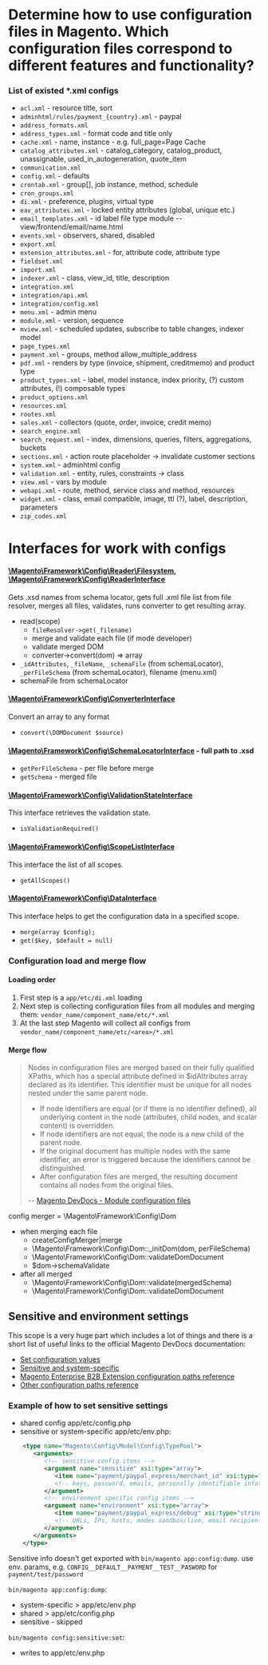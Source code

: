 # Determine how to use configuration files in Magento. Which configuration files correspond to different features and functionality?

### List of existed *.xml configs
- `acl.xml` - resource title, sort
- `adminhtml/rules/payment_{country}.xml` - paypal
- `address_formats.xml`
- `address_types.xml` - format code and title only
- `cache.xml` - name, instance - e.g. full_page=Page Cache
- `catalog_attributes.xml` - catalog_category, catalog_product, unassignable, used_in_autogeneration, quote_item
- `communication.xml`
- `config.xml` - defaults
- `crontab.xml` - group[], job instance, method, schedule
- `cron_groups.xml`
- `di.xml` - preference, plugins, virtual type
- `eav_attributes.xml` - locked entity attributes (global, unique etc.)
- `email_templates.xml` - id label file type module -- view/frontend/email/name.html
- `events.xml` - observers, shared, disabled
- `export.xml`
- `extension_attributes.xml` - for, attribute code, attribute type
- `fieldset.xml`
- `import.xml`
- `indexer.xml` - class, view_id, title, description
- `integration.xml`
- `integration/api.xml`
- `integration/config.xml`
- `menu.xml` - admin menu
- `module.xml` - version, sequence
- `mview.xml` - scheduled updates, subscribe to table changes, indexer model
- `page_types.xml`
- `payment.xml` - groups, method allow_multiple_address
- `pdf.xml` - renders by type (invoice, shipment, creditmemo) and product type
- `product_types.xml` - label, model instance, index priority, (?) custom attributes, (!) composable types
- `product_options.xml`
- `resources.xml`
- `routes.xml`
- `sales.xml` - collectors (quote, order, invoice, credit memo)
- `search_engine.xml`
- `search_request.xml` - index, dimensions, queries, filters, aggregations, buckets
- `sections.xml` - action route placeholder -> invalidate customer sections
- `system.xml` - adminhtml config
- `validation.xml` - entity, rules, constraints -> class
- `view.xml` - vars by module
- `webapi.xml` - route, method, service class and method, resources
- `widget.xml` - class, email compatible, image, ttl (?), label, description, parameters
- `zip_codes.xml`

# Interfaces for work with configs

#### [\Magento\Framework\Config\Reader\Filesystem](https://github.com/magento/magento2/blob/2.2-develop/lib/internal/Magento/Framework/Config/Reader/Filesystem.php), [\Magento\Framework\Config\ReaderInterface](https://github.com/magento/magento2/blob/2.2-develop/lib/internal/Magento/Framework/Config/ReaderInterface.php)
Gets .xsd names from schema locator, gets full .xml file list from file resolver, merges all files, validates, runs converter to get resulting array.
- read(scope)
  + `fileResolver->get(_filename)`
  + merge and validate each file (if mode developer)
  + validate merged DOM
  + converter->convert(dom) => array
- `_idAttributes`, `_fileName`, `_schemaFile` (from schemaLocator), `_perFileSchema` (from schemaLocator), filename (menu.xml)
- schemaFile from schemaLocator

#### [\Magento\Framework\Config\ConverterInterface](https://github.com/magento/magento2/blob/2.2-develop/lib/internal/Magento/Framework/Config/ConverterInterface.php)
Convert an array to any format
- `convert(\DOMDocument $source)`

#### [\Magento\Framework\Config\SchemaLocatorInterface](https://github.com/magento/magento2/blob/2.2-develop/lib/internal/Magento/Framework/Config/SchemaLocatorInterface.php) - full path to .xsd
- `getPerFileSchema` - per file before merge
- `getSchema` - merged file

#### [\Magento\Framework\Config\ValidationStateInterface](https://github.com/magento/magento2/blob/2.2-develop/lib/internal/Magento/Framework/Config/ValidationStateInterface.php)

This interface retrieves the validation state.
- `isValidationRequired()`

#### [\Magento\Framework\Config\ScopeListInterface](https://github.com/magento/magento2/blob/2.2-develop/lib/internal/Magento/Framework/Config/ScopeListInterface.php)

This interface the list of all scopes.
- `getAllScopes()`

#### [\Magento\Framework\Config\DataInterface](https://github.com/magento/magento2/blob/2.2-develop/lib/internal/Magento/Framework/Config/DataInterface.php)

This interface helps to get the configuration data in a specified scope.
- `merge(array $config);`
- `get($key, $default = null)`

### Configuration load and merge flow

#### Loading order
 1. First step is a `app/etc/di.xml` loading
 1. Next step is collecting configuration files from all modules and merging them: `vendor_name/component_name/etc/*.xml`
 1. At the last step Magento will collect all configs from `vendor_name/component_name/etc/<area>/*.xml`

#### Merge flow

>Nodes in configuration files are merged based on their fully qualified XPaths, which has a special attribute defined in $idAttributes array declared as its identifier. This identifier must be unique for all nodes nested under the same parent node.
>
> * If node identifiers are equal (or if there is no identifier defined), all underlying content in the node (attributes, child nodes, and scalar content) is overridden.
> * If node identifiers are not equal, the node is a new child of the parent node.
> * If the original document has multiple nodes with the same identifier, an error is triggered because the identifiers cannot be distinguished.
> * After configuration files are merged, the resulting document contains all nodes from the original files.
>
> -- [Magento DevDocs - Module configuration files](https://devdocs.magento.com/guides/v2.2/config-guide/config/config-files.html)

config merger = \Magento\Framework\Config\Dom
- when merging each file
  + createConfigMerger|merge
  + \Magento\Framework\Config\Dom::_initDom(dom, perFileSchema)
  + \Magento\Framework\Config\Dom::validateDomDocument
  + $dom->schemaValidate
- after all merged
  + \Magento\Framework\Config\Dom::validate(mergedSchema)
  + \Magento\Framework\Config\Dom::validateDomDocument
  
## Sensitive and environment settings

This scope is a very huge part which includes a lot of things and there is a short list of useful links
to the official Magento DevDocs documentation:

- [Set configuration values](https://devdocs.magento.com/guides/v2.2/config-guide/cli/config-cli-subcommands-config-mgmt-set.html)
- [Sensitive and system-specific](https://devdocs.magento.com/guides/v2.2/config-guide/prod/config-reference-sens.html)
- [Magento Enterprise B2B Extension configuration paths reference](https://devdocs.magento.com/guides/v2.2/config-guide/prod/config-reference-b2b.html)
- [Other configuration paths reference](https://devdocs.magento.com/guides/v2.2/config-guide/prod/config-reference-most.html)

### Example of how to set sensitive settings

- shared config app/etc/config.php
- sensitive or system-specific app/etc/env.php:

```xml
    <type name="Magento\Config\Model\Config\TypePool">
       <arguments>
          <!-- sensitive config items -->
          <argument name="sensitive" xsi:type="array">
             <item name="payment/paypal_express/merchant_id" xsi:type="string">1</item>
             <!-- keys, password, emails, personally identifiable information -->
          </argument>
          <!-- environment specific config items -->
          <argument name="environment" xsi:type="array">
             <item name="payment/paypal_express/debug" xsi:type="string">1</item>
             <!-- URLs, IPs, hosts, modes sandbox/live, email recipients -->
          </argument>
       </arguments>
    </type>
```

 Sensitive info doesn't get exported with `bin/magento app:config:dump`. use env. params, e.g.
`CONFIG__DEFAULT__PAYMENT__TEST__PASWORD` for `payment/test/password`

`bin/magento app:config:dump`:

- system-specific > app/etc/env.php
- shared > app/etc/config.php
- sensitive - skipped

`bin/magento config:sensitive:set`:

- writes to app/etc/env.php
